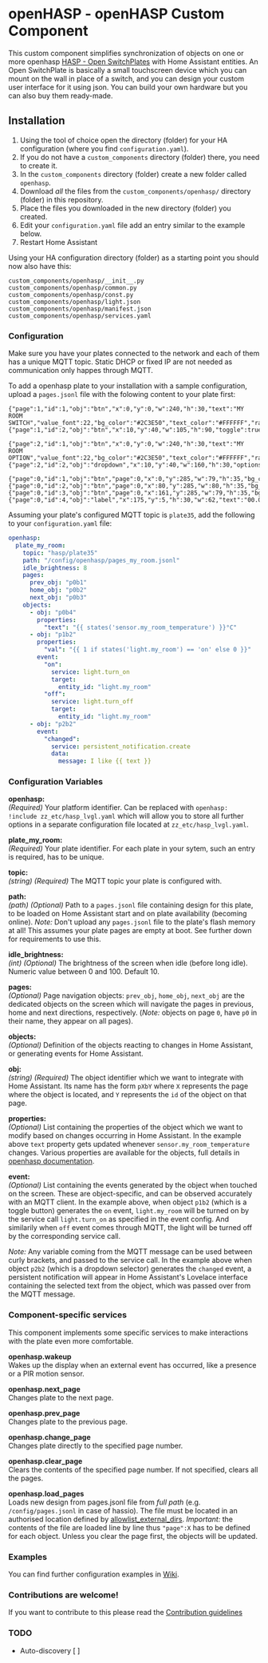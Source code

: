 # openHASP - openHASP Custom Component

This custom component simplifies synchronization of objects on one or more openhasp [HASP - Open SwitchPlates](https://haswitchplate.github.io/openHASP-docs/) with Home Assistant entities. An Open SwitchPlate is basically a small touchscreen device which you can mount on the wall in place of a switch, and you can design your custom user interface for it using json. You can build your own hardware but you can also buy them ready-made.

## Installation

1. Using the tool of choice open the directory (folder) for your HA configuration (where you find `configuration.yaml`).
2. If you do not have a `custom_components` directory (folder) there, you need to create it.
3. In the `custom_components` directory (folder) create a new folder called `openhasp`.
4. Download _all_ the files from the `custom_components/openhasp/` directory (folder) in this repository.
5. Place the files you downloaded in the new directory (folder) you created.
6. Edit your `configuration.yaml` file add an entry similar to the example below.
7. Restart Home Assistant

Using your HA configuration directory (folder) as a starting point you should now also have this:

```text
custom_components/openhasp/__init__.py
custom_components/openhasp/common.py
custom_components/openhasp/const.py
custom_components/openhasp/light.json
custom_components/openhasp/manifest.json
custom_components/openhasp/services.yaml
```

### Configuration

Make sure you have your plates connected to the network and each of them has a unique MQTT topic. Static DHCP or fixed IP are not needed as communication only happes through MQTT. 

To add a openhasp plate to your installation with a sample configuration, upload a `pages.jsonl` file with the folowing content to your plate first:

```
{"page":1,"id":1,"obj":"btn","x":0,"y":0,"w":240,"h":30,"text":"MY ROOM SWITCH","value_font":22,"bg_color":"#2C3E50","text_color":"#FFFFFF","radius":0,"border_side":0}
{"page":1,"id":2,"obj":"btn","x":10,"y":40,"w":105,"h":90,"toggle":true,"text":"Light","text_font":26,"mode":"break","align":1}

{"page":2,"id":1,"obj":"btn","x":0,"y":0,"w":240,"h":30,"text":"MY ROOM OPTION","value_font":22,"bg_color":"#2C3E50","text_color":"#FFFFFF","radius":0,"border_side":0}
{"page":2,"id":2,"obj":"dropdown","x":10,"y":40,"w":160,"h":30,"options":"Apple\nBanana\nOrange\nMelon"}

{"page":0,"id":1,"obj":"btn","page":0,"x":0,"y":285,"w":79,"h":35,"bg_color":"#2C3E50","text":"\uf060","text_color":"#FFFFFF","radius":0,"border_side":0,"text_font":28}
{"page":0,"id":2,"obj":"btn","page":0,"x":80,"y":285,"w":80,"h":35,"bg_color":"#2C3E50","text":"\uf015","text_color":"#FFFFFF","radius":0,"border_side":0,"text_font":28}
{"page":0,"id":3,"obj":"btn","page":0,"x":161,"y":285,"w":79,"h":35,"bg_color":"#2C3E50","text":"\uf061","text_color":"#FFFFFF","radius":0,"border_side":0,"text_font":28}
{"page":0,"id":4,"obj":"label","x":175,"y":5,"h":30,"w":62,"text":"00.0°C","align":2,"bg_color":"#2C3E50","text_color":"#FFFFFF"}
```

Assuming your plate's configured MQTT topic is `plate35`, add the following to your `configuration.yaml` file:

```yaml
openhasp:
  plate_my_room:
    topic: "hasp/plate35"
    path: "/config/openhasp/pages_my_room.jsonl"
    idle_brightness: 8
    pages:
      prev_obj: "p0b1"
      home_obj: "p0b2"
      next_obj: "p0b3"
    objects:
      - obj: "p0b4"
        properties:
          "text": "{{ states('sensor.my_room_temperature') }}°C"
      - obj: "p1b2"
        properties:
          "val": "{{ 1 if states('light.my_room') == 'on' else 0 }}"
        event:
          "on":
            service: light.turn_on
            target:
              entity_id: "light.my_room"
          "off":
            service: light.turn_off
            target:
              entity_id: "light.my_room"
      - obj: "p2b2"
        event:
          "changed":
            service: persistent_notification.create
            data:
              message: I like {{ text }}
```

### Configuration Variables

**openhasp:**\
  *(Required)* Your platform identifier. Can be replaced with `openhasp: !include zz_etc/hasp_lvgl.yaml` which will allow you to store all further options in a separate configuration file located at `zz_etc/hasp_lvgl.yaml`.

**plate_my_room:**\
  *(Required)* Your plate identifier. For each plate in your sytem, such an entry is required, has to be unique.

**topic:**\
  *(string)* *(Required)* The MQTT topic your plate is configured with.

**path:**\
  *(path)* *(Optional)* Path to a `pages.jsonl` file containing design for this plate, to be loaded on Home Assistant start and on plate availability (becoming online). _Note:_ Don't upload any `pages.jsonl` file to the plate's flash memory at all! This assumes your plate pages are empty at boot. See further down for requirements to use this.

**idle_brightness:**\
  *(int)* *(Optional)* The brightness of the screen when idle (before long idle). Numeric value between 0 and 100. Default 10. 

**pages:**\
  *(Optional)* Page navigation objects: `prev_obj`, `home_obj`, `next_obj` are the dedicated objects on the screen which will navigate the pages in previous, home and next directions, respectively. (_Note:_ objects on page `0`, have `p0` in their name, they appear on all pages).

**objects:**\
  *(Optional)* Definition of the objects reacting to changes in Home Assistant, or generating events for Home Assistant.

**obj:**\
   *(string)* *(Required)* The object identifier which we want to integrate with Home Assistant. Its name has the form `pXbY` where `X` represents the page where the object is located, and `Y` represents the `id` of the object on that page.

**properties:**\
  *(Optional)* List containing the properties of the object which we want to modify based on changes occurring in Home Assistant. In the example above `text` property gets updated whenever `sensor.my_room_temperature` changes. Various properties are available for the objects, full details in [openhasp documentation](https://haswitchplate.github.io/openHASP-docs/#objects/).
  
**event:**\
  *(Optional)* List containing the events generated by the object when touched on the screen. These are object-specific, and can be observed accurately with an MQTT client. In the example above, when object `p1b2` (which is a toggle button) generates the `on` event, `light.my_room` will be turned on by the service call `light.turn_on` as specified in the event config. And similarily when `off` event comes through MQTT, the light will be turned off by the corresponding service call.

_Note:_ Any variable coming from the MQTT message can be used between curly brackets, and passed to the service call. In the example above when object `p2b2` (which is a dropdown selector) generates the `changed` event, a persistent notification will appear in Home Assistant's Lovelace interface containing the selected text from the object, which was passed over from the MQTT message.

### Component-specific services

This component implements some specific services to make interactions with the plate even more comfortable.

**openhasp.wakeup**\
  Wakes up the display when an external event has occurred, like a presence or a PIR motion sensor.

**openhasp.next_page**\
  Changes plate to the next page.

**openhasp.prev_page**\
  Changes plate to the previous page.

**openhasp.change_page**\
  Changes plate directly to the specified page number.

**openhasp.clear_page**\
  Clears the contents of the specified page number. If not specified, clears all the pages.

**openhasp.load_pages**\
  Loads new design from pages.jsonl file from _full path_ (e.g. `/config/pages.jsonl` in case of hassio). The file must be located in an authorised location defined by [allowlist_external_dirs](https://www.home-assistant.io/docs/configuration/basic/#allowlist_external_dirs). _Important:_ the contents of the file are loaded line by line thus `"page":X` has to be defined for each object. Unless you clear the page first, the objects will be updated.


### Examples

You can find further configuration examples in [Wiki](https://github.com/HASwitchPlate/openHASP-custom-component/wiki).

### Contributions are welcome!

If you want to contribute to this please read the [Contribution guidelines](CONTRIBUTING.md)


### TODO

- Auto-discovery [ ]
